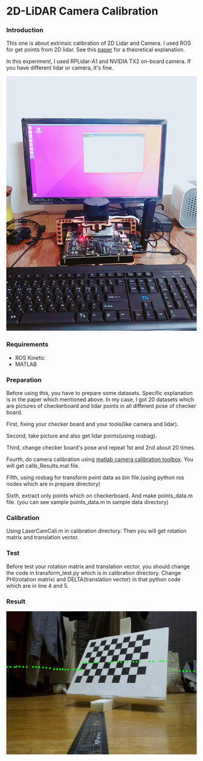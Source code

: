 # 2D-LiDAR Camera Calibration

### Introduction

This one is about extrinsic calibration of 2D Lidar and Camera. I used ROS for get points from 2D lidar. See this [paper](http://citeseerx.ist.psu.edu/viewdoc/download?doi=10.1.1.80.7118&rep=rep1&type=pdf) for a theoretical explanation.

In this experiment, I used RPLidar-A1 and NVIDIA TX2 on-board camera. If you have different lidar or camera, it's fine.

![im1](./asset/tx2_and_lidar.jpg)

### Requirements

* ROS Kinetic
* MATLAB



### Preparation

Before using this, you have to prepare some datasets. Specific explanation is in the paper which mentioned above. In my case, I got 20 datasets which are pictures of checkerboard and lidar points in all different pose of checker board.

First, fixing your checker board and your tools(like camera and lidar).

Second, take picture and also get lidar points(using rosbag).

Third, change checker board's pose and repeat 1st and 2nd about 20 times.

Fourth, do camera calibration using [matlab camera calibration toolbox](http://www.vision.caltech.edu/bouguetj/calib_doc/). You will get calib_Results.mat file.

Fifth, using rosbag for transform point data as bin file.(using python ros nodes which are in prepare directory)

Sixth, extract only points which on checkerboard. And make points_data.m file. (you can see sample points_data.m in sample data directory)

### Calibration

Using LaserCamCali.m in calibration directory. Then you will get rotation matrix and translation vector.



### Test

Before test your rotation matrix and translation vector, you should change the code in transform_test.py which is in calibration directory. Change PHI(rotation matrix) and DELTA(translation vector) in that python code which are in line 4 and 5.



### Result

![im2](./asset/result.png)


